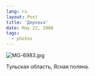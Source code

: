 ```yaml
---
lang: ru
layout: Post
title: 'Деревья'
date: May 22, 2006
tags:
  - photos
---
```


![MG-6983.jpg](upload://MG-6983.jpg)

Тульская область, Ясная поляна.
